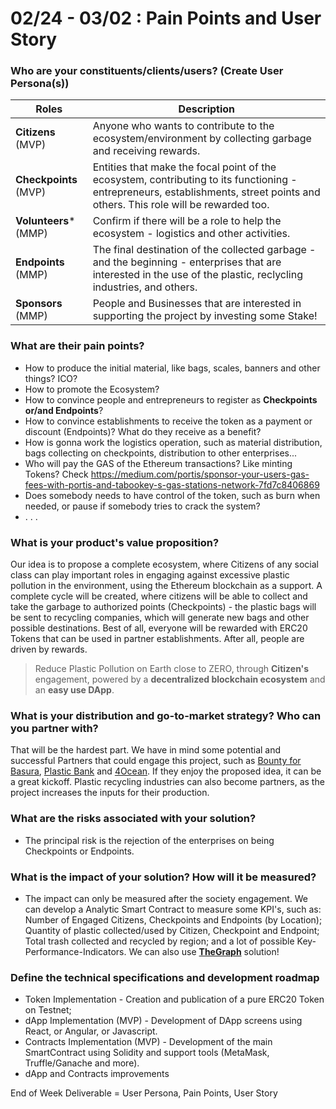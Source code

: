 # **02/24 - 03/02 : Pain Points and User Story**


### Who are your constituents/clients/users? (Create User Persona(s))
| Roles | Description |
| ------ | ------ | 
| **Citizens** (MVP)| Anyone who wants to contribute to the ecosystem/environment by collecting garbage and receiving rewards. |
| **Checkpoints** (MVP)| Entities that make the focal point of the ecosystem, contributing to its functioning - entrepreneurs, establishments, street points and others. This role will be rewarded too.|
| **Volunteers*** (MMP)| Confirm if there will be a role to help the ecosystem - logistics and other activities. |
| **Endpoints** (MMP)| The final destination of the collected garbage - and the beginning - enterprises that are interested in the use of the plastic, reclycling industries, and others. |
| **Sponsors** (MMP)| People and Businesses that are interested in supporting the project by investing some Stake! |


### What are their pain points?
  - How to produce the initial material, like bags, scales, banners and other things? ICO?
  - How to promote the Ecosystem?
  - How to convince people and entrepreneurs to register as **Checkpoints or/and Endpoints**?
  - How to convince establishments to receive the token as a payment or discount (Endpoints)? What do they receive as a benefit?
  - How is gonna work the logistics operation, such as material distribution, bags collecting on checkpoints, distribution to other enterprises...
  - Who will pay the GAS of the Ethereum transactions? Like minting Tokens? Check https://medium.com/portis/sponsor-your-users-gas-fees-with-portis-and-tabookey-s-gas-stations-network-7fd7c8406869
  - Does somebody needs to have control of the token, such as burn when needed, or pause if somebody tries to crack the system?
  - . . .

### What is your product's value proposition?
Our idea is to propose a complete ecosystem, where Citizens of any social class can play important roles in engaging against excessive plastic pollution in the environment, using the Ethereum blockchain as a support. A complete cycle will be created, where citizens will be able to collect and take the garbage to authorized points (Checkpoints) - the plastic bags will be sent to recycling companies, which will generate new bags and other possible destinations. Best of all, everyone will be rewarded with ERC20 Tokens that can be used in partner establishments. After all, people are driven by rewards.
>Reduce Plastic Pollution on Earth close to ZERO, through **Citizen's**  engagement, powered by a **decentralized blockchain ecosystem** and an **easy use DApp**.

### What is your distribution and go-to-market strategy? Who can you partner with?
That will be the hardest part. We have in mind some potential and successful Partners that could engage this project, such as [Bounty for Basura](https://filmfreeway.com/thebountyforbasura), [Plastic Bank](https://plasticbank.com/) and [4Ocean](https://4ocean.com/?gclid=Cj0KCQiAkePyBRCEARIsAMy5Scv1ReNjhkw3qezXzpDUJHxaFYV4chm9RibYj0tS6OHA0EnjwA3x75gaAjRoEALw_wcB). If they enjoy the proposed idea, it can be a great kickoff.
Plastic recycling industries can also become partners, as the project increases the inputs for their production.

### What are the risks associated with your solution?
  - The principal risk is the rejection of the enterprises on being Checkpoints or Endpoints.

### What is the impact of your solution? How will it be measured?
  - The impact can only be measured after the society engagement. We can develop a Analytic Smart Contract to measure some KPI's, such as: Number of Engaged Citizens, Checkpoints and Endpoints (by Location); Quantity of plastic collected/used by Citizen, Checkpoint and Endpoint; Total trash collected and recycled by region; and a lot of possible Key-Performance-Indicators. We can also use [**TheGraph**](https://thegraph.com/) solution!

### Define the technical specifications and development roadmap
  - Token Implementation - Creation and publication of a pure ERC20 Token on Testnet;
  - dApp Implementation (MVP) - Development of DApp screens using React, or Angular, or Javascript.
  - Contracts Implementation (MVP) - Development of the main SmartContract using Solidity and support tools (MetaMask, Truffle/Ganache and more).
  - dApp and Contracts improvements
  
End of Week Deliverable  = User Persona, Pain Points, User Story
